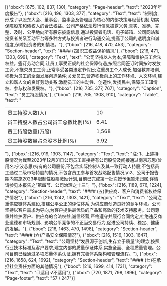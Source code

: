 [{"bbox": [675, 102, 837, 130], "category": "Page-header", "text": "2023年年度报告"}, {"bbox": [216, 196, 1303, 377], "category": "Text", "text": "制制度,形成了以股东大会、董事会、监事会及管理层为核心的内部决策与经营机制,切实保障股东和债权人的合法权益。公司严格依法履行信息披露义务,真实、准确、完整、及时、公平地向所有股东披露信息,通过投资者电话、电子邮箱、公司网站和投资者关系互动平台等多种方式与投资者进行沟通交流,提高了公司的透明度和诚信度,保障投资者的知情权。"}, {"bbox": [216, 418, 470, 453], "category": "Section-header", "text": "#### (四)职工权益保护情况"}, {"bbox": [216, 471, 1303, 699], "category": "Text", "text": "公司坚持以人为本,保障和维护员工合法权益。签订劳动合同,让员工享受正规的社会保障待遇,按照合同签订时间按时发放工资,不拖欠员工工资,正常享受各类法定节假日;注重员工个人成长,加强教育培训,积极为员工的全面发展创造条件;关爱员工,营造积极向上的工作环境、人文环境,建立和谐人文的良好劳动关系;激励员工的主动性、创造性,发扬民主,保障员工知情权、参与权和发展权。"}, {"bbox": [216, 735, 377, 767], "category": "Caption", "text": "员工持股情况"}, {"bbox": [216, 765, 1308, 910], "category": "Table", "text": "<table><tr><td>员工持股人数(人)</td><td>10</td></tr><tr><td>员工持股人数占公司员工总数比例(%)</td><td>6.41</td></tr><tr><td>员工持股数量(万股)</td><td>1,568</td></tr><tr><td>员工持股数量占总股本比例(%)</td><td>3.92</td></tr></table>"}, {"bbox": [216, 919, 1303, 1147], "category": "Text", "text": "注: 1、上述持股情况为截至2023年12月31日公司员工直接持有公司股份及间接通过南京芯思(曾用名:宁波芯思)持有的公司股份,不包含实际控制人及其一致行动人持股,不包括员工通过二级市场持股的情况,不包含员工参与首发战略配售情况;\n2、公司于报告期内实施2023年限制性股票激励计划,目前已完成第一批次授予但暂未归属,详情请参见本报告之“第四节、公司治理之十三”。"}, {"bbox": [216, 1189, 676, 1224], "category": "Section-header", "text": "#### (五)供应商、客户和消费者权益保护情况"}, {"bbox": [216, 1242, 1303, 1421], "category": "Text", "text": "公司注重供应链体系建设,搭建公平公正的评估体系,为供应商创造良好的竞争环境。公司坚持以客户需求为导向,为客户提供最优质的产品和高效的技术支持服务。公司尊重并维护客户、供应商的合法权益,诚信经营,严格遵守并履行合同约定,杜绝违反商业道德和市场规则、影响公平竞争的不正当交易行为,促进公司持续、稳定、健康的发展。"}, {"bbox": [216, 1463, 470, 1498], "category": "Section-header", "text": "#### (六)产品安全保障情况"}, {"bbox": [216, 1516, 1303, 1647], "category": "Text", "text": "公司坚持“发展源于创新,生存立于质量”的理念,按照行业技术标准及客户要求,建立内部的质量保证体系,实施全面、全程质量管理。公司目前已经通过多项质量体系认证,拥有完善体系架构和管理流程。"}, {"bbox": [216, 1658, 624, 1692], "category": "Section-header", "text": "#### (七)在承担社会责任方面的其他情况"}, {"bbox": [216, 1699, 414, 1731], "category": "Text", "text": "□适用 √不适用"}, {"bbox": [720, 1871, 798, 1896], "category": "Page-footer", "text": "57 / 247"}]